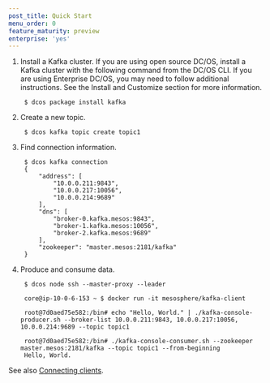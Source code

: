 ```yaml
---
post_title: Quick Start
menu_order: 0
feature_maturity: preview
enterprise: 'yes'
---
```












1. Install a Kafka cluster. If you are using open source DC/OS, install a Kafka cluster with the following command from the DC/OS CLI. If you are using Enterprise DC/OS, you may need to follow additional instructions. See the Install and Customize section for more information.
    
        $ dcos package install kafka
        

1. Create a new topic.
    
        $ dcos kafka topic create topic1
        

1. Find connection information.
    
        $ dcos kafka connection
        {
            "address": [
                "10.0.0.211:9843",
                "10.0.0.217:10056",
                "10.0.0.214:9689"
            ],
            "dns": [
                "broker-0.kafka.mesos:9843",
                "broker-1.kafka.mesos:10056",
                "broker-2.kafka.mesos:9689"
            ],
            "zookeeper": "master.mesos:2181/kafka"
        }
        

1. Produce and consume data.
    
        $ dcos node ssh --master-proxy --leader
        
        core@ip-10-0-6-153 ~ $ docker run -it mesosphere/kafka-client
        
        root@7d0aed75e582:/bin# echo "Hello, World." | ./kafka-console-producer.sh --broker-list 10.0.0.211:9843, 10.0.0.217:10056, 10.0.0.214:9689 --topic topic1
        
        root@7d0aed75e582:/bin# ./kafka-console-consumer.sh --zookeeper master.mesos:2181/kafka --topic topic1 --from-beginning
        Hello, World.
        

See also [Connecting clients][1].

 [1]: https://docs.mesosphere.com/1.8/usage/service-guides/kafka/connecting-clients
